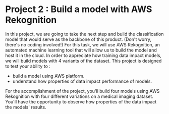 # Project 2 : Build a model with AWS Rekognition 

In this project, we are going to take the next step and build the classification model that would serve as the backbone of this product. (Don't worry, there's no coding involved!) For this task, we will use AWS Rekognition, an automated machine learning tool that will allow us to build the model and host it in the cloud. In order to appreciate how training data impact models, we will build models with 4 variants of the dataset. This project is designed to test your ability to :

- build a model using AWS platform.
- understand how properties of data impact performance of models.

For the accomplishment of the project, you'll build four models using AWS Rekognition with four different variations on a medical imaging dataset. You'll have the opportunity to observe how properties of the data impact the models' results.
